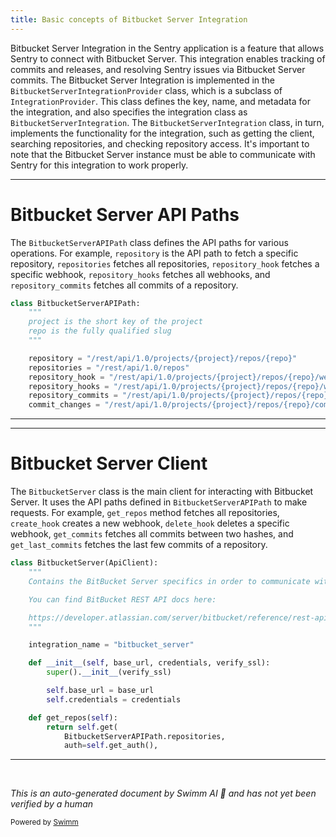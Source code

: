 ```yaml
---
title: Basic concepts of Bitbucket Server Integration
---
```

Bitbucket Server Integration in the Sentry application is a feature that allows Sentry to connect with Bitbucket Server. This integration enables tracking of commits and releases, and resolving Sentry issues via Bitbucket Server commits. The Bitbucket Server Integration is implemented in the `BitbucketServerIntegrationProvider` class, which is a subclass of `IntegrationProvider`. This class defines the key, name, and metadata for the integration, and also specifies the integration class as `BitbucketServerIntegration`. The `BitbucketServerIntegration` class, in turn, implements the functionality for the integration, such as getting the client, searching repositories, and checking repository access. It's important to note that the Bitbucket Server instance must be able to communicate with Sentry for this integration to work properly.

<SwmSnippet path="/src/sentry/integrations/bitbucket_server/client.py" line="13">

---

# Bitbucket Server API Paths

The `BitbucketServerAPIPath` class defines the API paths for various operations. For example, `repository` is the API path to fetch a specific repository, `repositories` fetches all repositories, `repository_hook` fetches a specific webhook, `repository_hooks` fetches all webhooks, and `repository_commits` fetches all commits of a repository.

```python
class BitbucketServerAPIPath:
    """
    project is the short key of the project
    repo is the fully qualified slug
    """

    repository = "/rest/api/1.0/projects/{project}/repos/{repo}"
    repositories = "/rest/api/1.0/repos"
    repository_hook = "/rest/api/1.0/projects/{project}/repos/{repo}/webhooks/{id}"
    repository_hooks = "/rest/api/1.0/projects/{project}/repos/{repo}/webhooks"
    repository_commits = "/rest/api/1.0/projects/{project}/repos/{repo}/commits"
    commit_changes = "/rest/api/1.0/projects/{project}/repos/{repo}/commits/{commit}/changes"
```

---

</SwmSnippet>

<SwmSnippet path="/src/sentry/integrations/bitbucket_server/client.py" line="93">

---

# Bitbucket Server Client

The `BitbucketServer` class is the main client for interacting with Bitbucket Server. It uses the API paths defined in `BitbucketServerAPIPath` to make requests. For example, `get_repos` method fetches all repositories, `create_hook` creates a new webhook, `delete_hook` deletes a specific webhook, `get_commits` fetches all commits between two hashes, and `get_last_commits` fetches the last few commits of a repository.

```python
class BitbucketServer(ApiClient):
    """
    Contains the BitBucket Server specifics in order to communicate with bitbucket

    You can find BitBucket REST API docs here:

    https://developer.atlassian.com/server/bitbucket/reference/rest-api/
    """

    integration_name = "bitbucket_server"

    def __init__(self, base_url, credentials, verify_ssl):
        super().__init__(verify_ssl)

        self.base_url = base_url
        self.credentials = credentials

    def get_repos(self):
        return self.get(
            BitbucketServerAPIPath.repositories,
            auth=self.get_auth(),
```

---

</SwmSnippet>

&nbsp;

*This is an auto-generated document by Swimm AI 🌊 and has not yet been verified by a human*

<SwmMeta version="3.0.0" repo-id="Z2l0aHViJTNBJTNBZGVtby1zZW50cnklM0ElM0Fzd2ltbWlv" repo-name="demo-sentry"><sup>Powered by [Swimm](/)</sup></SwmMeta>

